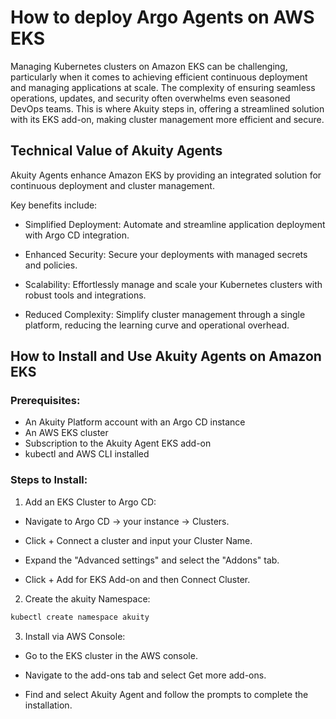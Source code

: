 # How to deploy Argo Agents on AWS EKS

Managing Kubernetes clusters on Amazon EKS can be challenging, particularly when it comes to achieving efficient continuous deployment and managing applications at scale. The complexity of ensuring seamless operations, updates, and security often overwhelms even seasoned DevOps teams. This is where Akuity steps in, offering a streamlined solution with its EKS add-on, making cluster management more efficient and secure.

## Technical Value of Akuity Agents

Akuity Agents enhance Amazon EKS by providing an integrated solution for continuous deployment and cluster management.

Key benefits include:

- Simplified Deployment: Automate and streamline application deployment with Argo CD integration.

- Enhanced Security: Secure your deployments with managed secrets and policies.

- Scalability: Effortlessly manage and scale your Kubernetes clusters with robust tools and integrations.

- Reduced Complexity: Simplify cluster management through a single platform, reducing the learning curve and operational overhead.

## How to Install and Use Akuity Agents on Amazon EKS

### Prerequisites:

- An Akuity Platform account with an Argo CD instance
- An AWS EKS cluster
- Subscription to the Akuity Agent EKS add-on
- kubectl and AWS CLI installed

### Steps to Install:

1. Add an EKS Cluster to Argo CD:

- Navigate to Argo CD → your instance → Clusters.

- Click + Connect a cluster and input your Cluster Name.

- Expand the "Advanced settings" and select the "Addons" tab.

- Click + Add for EKS Add-on and then Connect Cluster.


2. Create the akuity Namespace:

 ```bash
kubectl create namespace akuity
```

3. Install via AWS Console:
   
- Go to the EKS cluster in the AWS console.

- Navigate to the add-ons tab and select Get more add-ons.
  
- Find and select Akuity Agent and follow the prompts to complete the installation.

